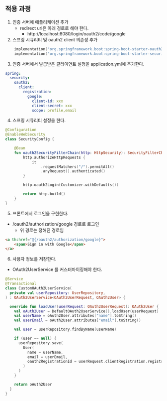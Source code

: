 ## 적용 과정
1. 인증 서버에 애플리케이션 추가
   - redirect url은 아래 경로로 해야 한다.
     - http://localhost:8080/login/oauth2/code/google
2. 스프링 시큐리티 및 oauth2 client 의존성 추가
```kotlin
    implementation("org.springframework.boot:spring-boot-starter-oauth2-client")
    implementation("org.springframework.boot:spring-boot-starter-security")
```
3. 인증 서버에서 발급받은 클라이언트 설정을 application.yml에 추가한다.
```yaml
spring:
  security:
    oauth2:
      client:
        registration:
          google:
            client-id: xxx
            client-secret: xxx
            scope: profile,email
```
4. 스프링 시큐리티 설정을 한다.
```kotlin
@Configuration
@EnableWebSecurity
class SecurityConfig {

    @Bean
    fun oauth2SecurityFilterChain(http: HttpSecurity): SecurityFilterChain {
        http.authorizeHttpRequests {
            it
                .requestMatchers("/").permitAll()
                .anyRequest().authenticated()
        }

        http.oauth2Login(Customizer.withDefaults())

        return http.build()
    }
}
```
5. 프론트에서 로그인을 구현한다.
- /oauth2/authorization/google 경로로 로그인
  - 위 경로는 정해진 경로임
```html
<a th:href="@{/oauth2/authorization/google}">
    <span>Sign in with Google</span>
</a>
```
6. 사용자 정보를 저장한다.
- OAuth2UserService 를 커스터마이징해야 한다.
```kotlin
@Service
@Transactional
class CustomOAuth2UserService(
  private val userRepository: UserRepository,
) : OAuth2UserService<OAuth2UserRequest, OAuth2User> {

  override fun loadUser(userRequest: OAuth2UserRequest): OAuth2User {
    val oAuth2User = DefaultOAuth2UserService().loadUser(userRequest)
    val userName = oAuth2User.attributes["name"].toString()
    val userEmail = oAuth2User.attributes["email"].toString()

    val user = userRepository.findByName(userName)

    if (user == null) {
      userRepository.save(
        User(
          name = userName,
          email = userEmail,
          oauth2RegistrationId = userRequest.clientRegistration.registrationId
        )
      )
    }

    return oAuth2User
  }
}
```